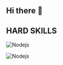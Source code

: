 ## Hi there 👋

## HARD SKILLS
![Nodejs](https://img.shields.io/badge/Node.js-43853D?style=for-the-badge&logo=node.js&logoColor=black)

![Nodejs](https://img.shields.io/badge/HTML5-E34F26?style=for-the-badge&logo=html5&logoColor=BLACK)
